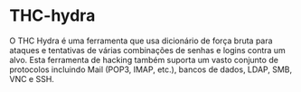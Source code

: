 # THC-hydra
O THC Hydra é uma ferramenta que usa dicionário de força bruta para ataques e tentativas de várias combinações de senhas e logins contra um alvo.  Esta ferramenta de hacking também suporta um vasto conjunto de protocolos incluindo Mail (POP3, IMAP, etc.), bancos de dados, LDAP, SMB, VNC e SSH.
